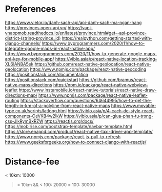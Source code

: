 # Preferences

https://www.vietqr.io/danh-sach-api/api-danh-sach-ma-ngan-hang
https://provinces.open-api.vn/
https://vapi-vnappmob.readthedocs.io/en/latest/province.html#get--api-province-district-(string-province_id)
https://realpython.com/getting-started-with-django-channels/
https://www.byprogrammers.com/2020/11/how-to-integrate-google-maps-in-react-native-app/
https://www.byprogrammers.com/2020/11/how-to-generate-google-maps-api-key-for-mobile-app/
https://viblo.asia/p/react-native-location-tracking-XL6lANBA5ek
https://github.com/react-native-geolocation/react-native-geolocation
https://www.npmjs.com/package/react-native-geocoding
https://positionstack.com/documentation
https://positionstack.com/quickstart
https://github.com/bramus/react-native-maps-directions
https://npm.io/package/react-native-webview-leaflet
https://www.instamobile.io/react-native-tutorials/react-native-draw-directions-map/
https://www.npmjs.com/package/react-native-leaflet-routing
https://stackoverflow.com/questions/64644995/how-to-get-the-length-in-km-of-a-polyline-from-react-native-maps
https://www.movable-type.co.uk/scripts/latlong.html
https://viblo.asia/p/4-cach-de-style-react-components-OeVKB4w2lkW
https://viblo.asia/p/can-giua-phan-tu-trong-css-JlkRymBxRZW
https://reactjs.org/docs/
https://mobirise.com/bootstrap-template/navbar-template.html
https://store.enappd.com/product/react-native-taxi-driver-app-template/
https://www.npmjs.com/package/react-js-pull-to-refresh
https://www.geeksforgeeks.org/how-to-connect-django-with-reactjs/

# Distance-fee
< 10km: 10000
>= 10km && < 100: 20000
>= 100: 30000